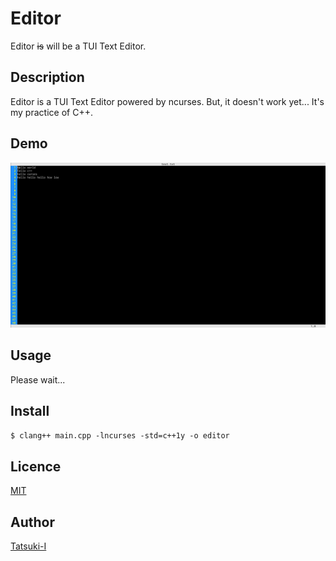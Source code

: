 Editor
====

Editor ~~is~~ will be a TUI Text Editor.

## Description

Editor is a TUI Text Editor powered by ncurses.
But, it doesn't work yet...
It's my practice of C++.

## Demo

![demo](https://github.com/Tatsuki-I/editor/blob/master/img/editordemo.png "editorsample.png")

## Usage

Please wait...

## Install

`$ clang++ main.cpp -lncurses -std=c++1y -o editor`

## Licence

[MIT](https://github.com/Tatsuki-I/editor/blob/master/LICENSE)

## Author

[Tatsuki-I](https://github.com/Tatsuki-I)
